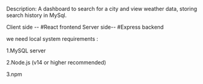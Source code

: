 Description: A dashboard to search for a city and view weather data, storing search history in MySql.

Client side -- #React frontend Server side-- #Express backend

we need local system requirements :

1.MySQL server 

2.Node.js (v14 or higher recommended) 

3.npm
